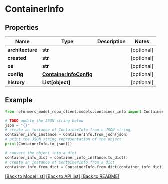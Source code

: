 # ContainerInfo


## Properties

Name | Type | Description | Notes
------------ | ------------- | ------------- | -------------
**architecture** | **str** |  | [optional] 
**created** | **str** |  | [optional] 
**os** | **str** |  | [optional] 
**config** | [**ContainerInfoConfig**](ContainerInfoConfig.md) |  | [optional] 
**history** | **List[object]** |  | [optional] 

## Example

```python
from reformers_model_repo_client.models.container_info import ContainerInfo

# TODO update the JSON string below
json = "{}"
# create an instance of ContainerInfo from a JSON string
container_info_instance = ContainerInfo.from_json(json)
# print the JSON string representation of the object
print(ContainerInfo.to_json())

# convert the object into a dict
container_info_dict = container_info_instance.to_dict()
# create an instance of ContainerInfo from a dict
container_info_from_dict = ContainerInfo.from_dict(container_info_dict)
```
[[Back to Model list]](../README.md#documentation-for-models) [[Back to API list]](../README.md#documentation-for-api-endpoints) [[Back to README]](../README.md)


